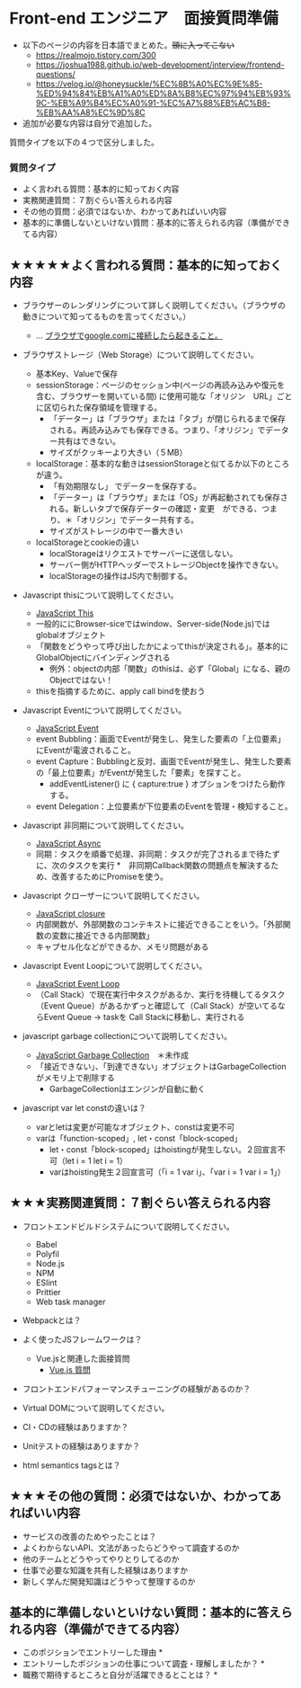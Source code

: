 # Front-end エンジニア　面接質問準備

* 以下のページの内容を日本語でまとめた。~~頭に入ってこない~~
  * https://realmojo.tistory.com/300
  * https://joshua1988.github.io/web-development/interview/frontend-questions/
  * https://velog.io/@honeysuckle/%EC%8B%A0%EC%9E%85-%ED%94%84%EB%A1%A0%ED%8A%B8%EC%97%94%EB%93%9C-%EB%A9%B4%EC%A0%91-%EC%A7%88%EB%AC%B8-%EB%AA%A8%EC%9D%8C
* 追加が必要な内容は自分で追加した。



質問タイプを以下の４つで区分しました。

### 質問タイプ

* よく言われる質問：基本的に知っておく内容
* 実務関連質問：７割ぐらい答えられる内容
* その他の質問：必須ではないか、わかってあればいい内容
* 基本的に準備しないといけない質問：基本的に答えられる内容（準備ができてる内容）

## ★★★★★よく言われる質問：基本的に知っておく内容
* ブラウザーのレンダリングについて詳しく説明してください。（ブラウザの動きについて知ってるものを言ってください。）
  * … [ブラウザでgoogle.comに接続したら起きること。](../cs/what-happens-when-type-google.md)
* ブラウザストレージ（Web Storage）について説明してください。
   * 基本Key、Valueで保存
   * sessionStorage：ページのセッション中(ページの再読み込みや復元を含む、ブラウザーを開いている間) に使用可能な「オリジン　URL」ごとに区切られた保存領域を管理する。
      * 「データー」は「ブラウザ」または「タブ」が閉じられるまで保存される。再読み込みでも保存できる。つまり、「オリジン」でデーター共有はできない。
      * サイズがクッキーより大きい（５MB）
   * localStorage：基本的な動きはsessionStorageと似てるか以下のところが違う。
      * 「有効期限なし」 でデーターを保存する。
      * 「データー」は「ブラウザ」または「OS」が再起動されても保存される。新しいタブで保存データーの確認・変更　ができる、つまり、＊「オリジン」でデーター共有する。
      * サイズがストレージの中で一番大きい
   * localStorageとcookieの違い
      * localStorageはリクエストでサーバーに送信しない。
      * サーバー側がHTTPヘッダーでストレージObjectを操作できない。 
      * localStorageの操作はJS内で制御する。

* Javascript thisについて説明してください。
  * [JavaScript This](../javascript/javascript-this.md)
  * 一般的ににBrowser-siceではwindow、Server-side(Node.js)ではglobalオブジェクト
  * 「関数をどうやって呼び出したかによってthisが決定される」。基本的にGlobalObjectにバインディングされる
    * 例外：objectの内部「関数」のthisは、必ず「Global」になる、親のObjectではない！
  * thisを指摘するために、apply call bindを使おう

* Javascript Eventについて説明してください。
  * [JavaScript Event](../javascript/event.md)
  * event Bubbling：画面でEventが発生し、発生した要素の「上位要素」にEventが電波されること。
  * event Capture：Bubblingと反対、画面でEventが発生し、発生した要素の「最上位要素」がEventが発生した「要素」を探すこと。
    * addEventListener() に { capture:true } オプションをつけたら動作する。
  * event Delegation：上位要素が下位要素のEventを管理・検知すること。

* Javascript 非同期について説明してください。
  * [JavaScript Async](../javascript/async.md)
  * 同期：タスクを順番で処理、非同期：タスクが完了されるまで待たずに、次のタスクを実行
    *　非同期Callback関数の問題点を解決するため、改善するためにPromiseを使う。 

* Javascript クローザーについて説明してください。
  * [JavaScript closure](../javascript/closure.md)
  * 内部関数が、外部関数のコンテキストに接近できることをいう。「外部関数の変数に接近できる内部関数」
  * キャプセル化などができるか、メモリ問題がある

* Javascript Event Loopについて説明してください。
  * [JavaScript Event Loop](../javascript/event-loop.md)
  * （Call Stack）で現在実行中タスクがあるか、実行を待機してるタスク（Event Queue）があるかずっと確認して（Call Stack）が空いてるならEvent Queue → taskを Call Stackに移動し、実行される

* javascript garbage collectionについて説明してください。
  * [JavaScript Garbage Collection](../javascript/garbage-collection.md)　＊未作成
  * 「接近できない」、「到達できない」オブジェクトはGarbageCollectionがメモリ上で削除する
    * GarbageCollectionはエンジンが自動に動く

* javascript var let constの違いは？
  * varとletは変更が可能なオブジェクト、constは変更不可
  * varは「function-scoped」, let・const「block-scoped」
    * let・const「block-scoped」はhoistingが発生しない。２回宣言不可（let i = 1 let i = 1）
    * varはhoisting発生２回宣言可（「i = 1 var i」、「var i = 1 var i = 1」）



## ★★★実務関連質問：７割ぐらい答えられる内容

* フロントエンドビルドシステムについて説明してください。
  * Babel
  * Polyfil
  * Node.js
  * NPM
  * ESlint
  * Prittier
  * Web task manager

* Webpackとは？
* よく使ったJSフレームワークは？
  * Vue.jsと関連した面接質問
    * [Vue.js 質問](../javascript/vue/vuejs-interview.md)
* フロントエンドパフォーマンスチューニングの経験があるのか？
* Virtual DOMについて説明してください。
* CI・CDの経験はありますか？
* Unitテストの経験はありますか？
* html semantics tagsとは？

## ★★★その他の質問：必須ではないか、わかってあればいい内容
* サービスの改善のためやったことは？
* よくわからないAPI、文法があったらどうやって調査するのか
* 他のチームとどうやってやりとりしてるのか
* 仕事で必要な知識を共有した経験はありますか
* 新しく学んだ開発知識はどうやって整理するのか

## 基本的に準備しないといけない質問：基本的に答えられる内容（準備ができてる内容）
* このポジションでエントリーした理由
  * 
* エントリーしたポジションの仕事について調査・理解しましたか？
  * 
* 職務で期待するところと自分が活躍できるとことは？
  * 



<!--
자바스크립트 비동기 처리에 대한 설명
ex) 콜백, 프로미스, async await
ex) 비동기 처리의 특성 및 에러 처리 방법?
프런트엔드 개발은 지속적으로 학습해야 하는 분야인데 어떤식으로 학습을 하고 있는지?

뷰 랜더링 최적화->리랜더링 

실행컨택스트
클로저
이벤트 루프
자바스크립트 원시값
async await 예외처리에 까다로움 
자바스크립트 가비지컬렉션

브라우저랜더링 repainting reflow?
display:none vs ...

..Date객체는 실제시간보다 늦는데 moment를 쓰면 대응할수있다 그이유는?

-->


